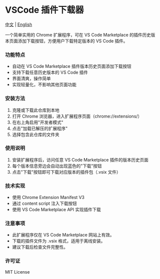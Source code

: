 # VSCode 插件下载器

[中文](README.md) | [English](README.en.md)

一个简单实用的 Chrome 扩展程序，可在 VS Code Marketplace 的插件历史版本页面添加下载按钮，方便用户下载特定版本的 VS Code 插件。

### 功能特点

- 自动在 VS Code Marketplace 插件版本历史页面添加下载按钮
- 支持下载任意历史版本的 VS Code 插件
- 界面清爽，操作简单
- 实现轻量化，不影响其他页面功能

### 安装方法

1. 克隆或下载此仓库到本地
2. 打开 Chrome 浏览器，进入扩展程序页面（chrome://extensions/）
3. 在右上角启用"开发者模式"
4. 点击"加载已解压的扩展程序"
5. 选择包含此仓库的文件夹

### 使用说明

1. 安装扩展程序后，访问任意 VS Code Marketplace 插件的版本历史页面
2. 每个版本信息旁边会自动出现蓝色的"下载"按钮
3. 点击"下载"按钮即可下载对应版本的插件包（.vsix 文件）

### 技术实现

- 使用 Chrome Extension Manifest V3
- 通过 content script 注入下载按钮
- 使用 VS Code Marketplace API 实现插件下载

### 注意事项

- 此扩展程序仅在 VS Code Marketplace 网站上有效。
- 下载的插件文件为 .vsix 格式，适用于离线安装。
- 建议下载后检查文件完整性。

### 许可证

MIT License
